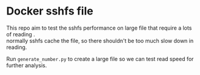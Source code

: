 # Docker sshfs file

This repo aim to test the sshfs performance on large file that require a lots
of reading .  
normally sshfs cache the file, so there shouldn't be too much slow down in reading.


Run `generate_number.py` to create a large file so we can test read speed for further analysis.

